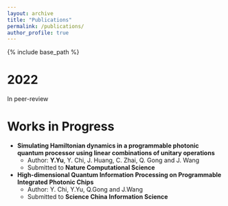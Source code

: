 ```yaml
---
layout: archive
title: "Publications"
permalink: /publications/
author_profile: true
---
```


{% include base_path %}


2022
======
In peer-review

Works in Progress
======
* **Simulating Hamiltonian dynamics in a programmable photonic quantum processor using linear combinations of unitary operations**
  * Author: **Y.Yu**, Y. Chi, J. Huang, C. Zhai, Q. Gong and J. Wang
  * Submitted to **Nature Computational Science**
* **High-dimensional Quantum Information Processing on Programmable Integrated Photonic Chips**
  * Author: Y. Chi, Y.Yu, Q.Gong and J.Wang
  * Submitted to **Science China Information Science**
  
  
